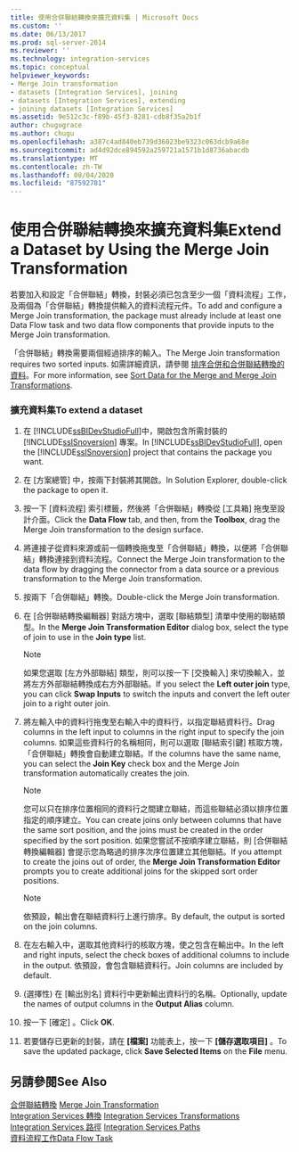 ```yaml
---
title: 使用合併聯結轉換來擴充資料集 | Microsoft Docs
ms.custom: ''
ms.date: 06/13/2017
ms.prod: sql-server-2014
ms.reviewer: ''
ms.technology: integration-services
ms.topic: conceptual
helpviewer_keywords:
- Merge Join transformation
- datasets [Integration Services], joining
- datasets [Integration Services], extending
- joining datasets [Integration Services]
ms.assetid: 9e512c3c-f89b-45f3-8281-cdb8f35a2b1f
author: chugugrace
ms.author: chugu
ms.openlocfilehash: a387c4ad840eb739d36023be9323c063dcb9a68e
ms.sourcegitcommit: ad4d92dce894592a259721a1571b1d8736abacdb
ms.translationtype: MT
ms.contentlocale: zh-TW
ms.lasthandoff: 08/04/2020
ms.locfileid: "87592781"
---
```

# <a name="extend-a-dataset-by-using-the-merge-join-transformation"></a><span data-ttu-id="a35e8-102">使用合併聯結轉換來擴充資料集</span><span class="sxs-lookup"><span data-stu-id="a35e8-102">Extend a Dataset by Using the Merge Join Transformation</span></span>
  <span data-ttu-id="a35e8-103">若要加入和設定「合併聯結」轉換，封裝必須已包含至少一個「資料流程」工作，及兩個為「合併聯結」轉換提供輸入的資料流程元件。</span><span class="sxs-lookup"><span data-stu-id="a35e8-103">To add and configure a Merge Join transformation, the package must already include at least one Data Flow task and two data flow components that provide inputs to the Merge Join transformation.</span></span>  
  
 <span data-ttu-id="a35e8-104">「合併聯結」轉換需要兩個經過排序的輸入。</span><span class="sxs-lookup"><span data-stu-id="a35e8-104">The Merge Join transformation requires two sorted inputs.</span></span> <span data-ttu-id="a35e8-105">如需詳細資訊，請參閱 [排序合併和合併聯結轉換的資料](sort-data-for-the-merge-and-merge-join-transformations.md)。</span><span class="sxs-lookup"><span data-stu-id="a35e8-105">For more information, see [Sort Data for the Merge and Merge Join Transformations](sort-data-for-the-merge-and-merge-join-transformations.md).</span></span>  
  
### <a name="to-extend-a-dataset"></a><span data-ttu-id="a35e8-106">擴充資料集</span><span class="sxs-lookup"><span data-stu-id="a35e8-106">To extend a dataset</span></span>  
  
1.  <span data-ttu-id="a35e8-107">在 [!INCLUDE[ssBIDevStudioFull](../../../includes/ssbidevstudiofull-md.md)]中，開啟包含所需封裝的 [!INCLUDE[ssISnoversion](../../../includes/ssisnoversion-md.md)] 專案。</span><span class="sxs-lookup"><span data-stu-id="a35e8-107">In [!INCLUDE[ssBIDevStudioFull](../../../includes/ssbidevstudiofull-md.md)], open the [!INCLUDE[ssISnoversion](../../../includes/ssisnoversion-md.md)] project that contains the package you want.</span></span>  
  
2.  <span data-ttu-id="a35e8-108">在 [方案總管] 中，按兩下封裝將其開啟。</span><span class="sxs-lookup"><span data-stu-id="a35e8-108">In Solution Explorer, double-click the package to open it.</span></span>  
  
3.  <span data-ttu-id="a35e8-109">按一下 [資料流程]  索引標籤，然後將「合併聯結」轉換從 [工具箱]  拖曳至設計介面。</span><span class="sxs-lookup"><span data-stu-id="a35e8-109">Click the **Data Flow** tab, and then, from the **Toolbox**, drag the Merge Join transformation to the design surface.</span></span>  
  
4.  <span data-ttu-id="a35e8-110">將連接子從資料來源或前一個轉換拖曳至「合併聯結」轉換，以便將「合併聯結」轉換連接到資料流程。</span><span class="sxs-lookup"><span data-stu-id="a35e8-110">Connect the Merge Join transformation to the data flow by dragging the connector from a data source or a previous transformation to the Merge Join transformation.</span></span>  
  
5.  <span data-ttu-id="a35e8-111">按兩下「合併聯結」轉換。</span><span class="sxs-lookup"><span data-stu-id="a35e8-111">Double-click the Merge Join transformation.</span></span>  
  
6.  <span data-ttu-id="a35e8-112">在 [合併聯結轉換編輯器]  對話方塊中，選取 [聯結類型]  清單中使用的聯結類型。</span><span class="sxs-lookup"><span data-stu-id="a35e8-112">In the **Merge Join Transformation Editor** dialog box, select the type of join to use in the **Join type** list.</span></span>  
  
    > [!NOTE]  
    >  <span data-ttu-id="a35e8-113">如果您選取 [左方外部聯結]  類型，則可以按一下 [交換輸入]  來切換輸入，並將左方外部聯結轉換成右方外部聯結。</span><span class="sxs-lookup"><span data-stu-id="a35e8-113">If you select the **Left outer join** type, you can click **Swap Inputs** to switch the inputs and convert the left outer join to a right outer join.</span></span>  
  
7.  <span data-ttu-id="a35e8-114">將左輸入中的資料行拖曳至右輸入中的資料行，以指定聯結資料行。</span><span class="sxs-lookup"><span data-stu-id="a35e8-114">Drag columns in the left input to columns in the right input to specify the join columns.</span></span> <span data-ttu-id="a35e8-115">如果這些資料行的名稱相同，則可以選取 [聯結索引鍵]  核取方塊，「合併聯結」轉換會自動建立聯結。</span><span class="sxs-lookup"><span data-stu-id="a35e8-115">If the columns have the same name, you can select the **Join Key** check box and the Merge Join transformation automatically creates the join.</span></span>  
  
    > [!NOTE]  
    >  <span data-ttu-id="a35e8-116">您可以只在排序位置相同的資料行之間建立聯結，而這些聯結必須以排序位置指定的順序建立。</span><span class="sxs-lookup"><span data-stu-id="a35e8-116">You can create joins only between columns that have the same sort position, and the joins must be created in the order specified by the sort position.</span></span> <span data-ttu-id="a35e8-117">如果您嘗試不按順序建立聯結，則 [合併聯結轉換編輯器]  會提示您為略過的排序次序位置建立其他聯結。</span><span class="sxs-lookup"><span data-stu-id="a35e8-117">If you attempt to create the joins out of order, the **Merge Join Transformation Editor** prompts you to create additional joins for the skipped sort order positions.</span></span>  
  
    > [!NOTE]  
    >  <span data-ttu-id="a35e8-118">依預設，輸出會在聯結資料行上進行排序。</span><span class="sxs-lookup"><span data-stu-id="a35e8-118">By default, the output is sorted on the join columns.</span></span>  
  
8.  <span data-ttu-id="a35e8-119">在左右輸入中，選取其他資料行的核取方塊，使之包含在輸出中。</span><span class="sxs-lookup"><span data-stu-id="a35e8-119">In the left and right inputs, select the check boxes of additional columns to include in the output.</span></span> <span data-ttu-id="a35e8-120">依預設，會包含聯結資料行。</span><span class="sxs-lookup"><span data-stu-id="a35e8-120">Join columns are included by default.</span></span>  
  
9. <span data-ttu-id="a35e8-121">(選擇性) 在 [輸出別名]  資料行中更新輸出資料行的名稱。</span><span class="sxs-lookup"><span data-stu-id="a35e8-121">Optionally, update the names of output columns in the **Output Alias** column.</span></span>  
  
10. <span data-ttu-id="a35e8-122">按一下 [確定]  。</span><span class="sxs-lookup"><span data-stu-id="a35e8-122">Click **OK**.</span></span>  
  
11. <span data-ttu-id="a35e8-123">若要儲存已更新的封裝，請在 **[檔案]** 功能表上，按一下 **[儲存選取項目]** 。</span><span class="sxs-lookup"><span data-stu-id="a35e8-123">To save the updated package, click **Save Selected Items** on the **File** menu.</span></span>  
  
## <a name="see-also"></a><span data-ttu-id="a35e8-124">另請參閱</span><span class="sxs-lookup"><span data-stu-id="a35e8-124">See Also</span></span>  
 <span data-ttu-id="a35e8-125">[合併聯結轉換](merge-join-transformation.md) </span><span class="sxs-lookup"><span data-stu-id="a35e8-125">[Merge Join Transformation](merge-join-transformation.md) </span></span>  
 <span data-ttu-id="a35e8-126">[Integration Services 轉換](integration-services-transformations.md) </span><span class="sxs-lookup"><span data-stu-id="a35e8-126">[Integration Services Transformations](integration-services-transformations.md) </span></span>  
 <span data-ttu-id="a35e8-127">[Integration Services 路徑](../integration-services-paths.md) </span><span class="sxs-lookup"><span data-stu-id="a35e8-127">[Integration Services Paths](../integration-services-paths.md) </span></span>  
 [<span data-ttu-id="a35e8-128">資料流程工作</span><span class="sxs-lookup"><span data-stu-id="a35e8-128">Data Flow Task</span></span>](../../control-flow/data-flow-task.md)  
  
  
